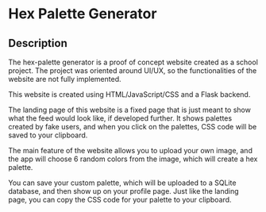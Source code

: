 # Hex Palette Generator

## Description

The hex-palette generator is a proof of concept website created as a school project. 
The project was oriented around UI/UX, so the functionalities of the website are not fully implemented. 

This website is created using HTML/JavaScript/CSS and a Flask backend. 

The landing page of this website is a fixed page that is just meant to show what the feed would look like, if developed further.
It shows palettes created by fake users, and when you click on the palettes, CSS code will be saved to your clipboard. 

The main feature of the website allows you to upload your own image, and the app will choose 6 random colors from the image, which will
create a hex palette. 

You can save your custom palette, which will be uploaded to a SQLite database, and then show up on your profile page. 
Just like the landing page, you can copy the CSS code for your palette to your clipboard.
